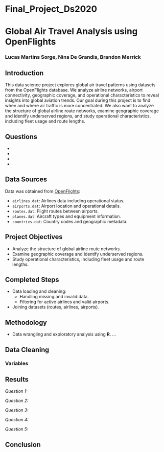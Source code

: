 # Final_Project_Ds2020

# Global Air Travel Analysis using OpenFlights

### Lucas Martins Sorge, Nina De Grandis, Brandon Merrick

## Introduction
This data science project explores global air travel patterns using datasets from the OpenFlights database. We analyze airline networks, airport connectivity, geographic coverage, and operational characteristics to reveal insights into global aviation trends. Our goal during this project is to find when and where air traffic is more concentrated. We also want to analyze the structure of global airline route networks, examine geographic coverage and identify underserved regions, and study operational characteristics, including fleet usage and route lengths.

Questions
- 
-
- 
-
- 

## Data Sources
Data was obtained from [OpenFlights](https://openflights.org/data.php):
- `airlines.dat`: Airlines data including operational status.
- `airports.dat`: Airport location and operational details.
- `routes.dat`: Flight routes between airports.
- `planes.dat`: Aircraft types and equipment information.
- `countries.dat`: Country codes and geographic metadata.

## Project Objectives
- Analyze the structure of global airline route networks.
- Examine geographic coverage and identify underserved regions.
- Study operational characteristics, including fleet usage and route lengths.

## Completed Steps
- Data loading and cleaning:
  - Handling missing and invalid data.
  - Filtering for active airlines and valid airports.
- Joining datasets (routes, airlines, airports).

## Methodology
- Data wrangling and exploratory analysis using **R**.
...


## Data Cleaning


### Variables



## Results

*Question 1:*


*Question 2:*


*Question 3:*


*Question 4:*


*Question 5:*


## Conclusion





